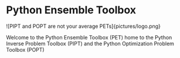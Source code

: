 # Python Ensemble Toolbox

![PIPT and POPT are not your average PETs]{pictures/logo.png}

Welcome to the Python Ensemble Toolbox (PET) home to the Python Inverse Problem Toolbox (PIPT) and the Python Optimization Problem Toolbox (POPT)
